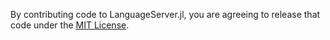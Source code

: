By contributing code to LanguageServer.jl, you are agreeing to release that code under the [MIT License](https://github.com/julia-vscode/JuliaWorkspaces.jl/blob/main/LICENSE).
